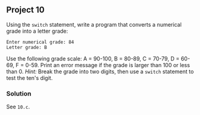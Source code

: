 ## Project 10
Using the `switch` statement, write a program that converts a numerical grade into a letter grade:
```
Enter numerical grade: 84
Letter grade: B
```
Use the following grade scale: A = 90-100, B = 80-89, C = 70-79, D = 60-69, F = 0-59. Print an error message if the grade is larger than 100 or less than 0. *Hint:* Break the grade into two digits, then use a `switch` statement to test the ten's digit.

### Solution
See `10.c`.